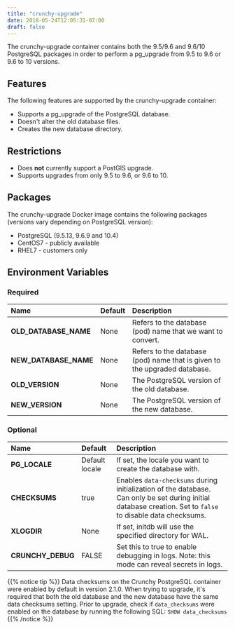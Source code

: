 ```yaml
---
title: "crunchy-upgrade"
date: 2018-05-24T12:05:31-07:00
draft: false
---
```


The crunchy-upgrade container contains both the 9.5/9.6 and 9.6/10
PostgreSQL packages in order to perform a pg_upgrade from
9.5 to 9.6 or 9.6 to 10 versions.

## Features

The following features are supported by the crunchy-upgrade container:

 * Supports a pg_upgrade of the PostgreSQL database.
 * Doesn't alter the old database files.
 * Creates the new database directory.

## Restrictions

 * Does **not** currently support a PostGIS upgrade.
 * Supports upgrades from only 9.5 to 9.6, or 9.6 to 10.

## Packages

The crunchy-upgrade Docker image contains the following packages (versions vary depending on PostgreSQL version):

* PostgreSQL (9.5.13, 9.6.9 and 10.4)
* CentOS7 - publicly available
* RHEL7 - customers only

## Environment Variables

### Required
**Name**|**Default**|**Description**
:-----|:-----|:-----
**OLD_DATABASE_NAME**|None|Refers to the database (pod) name that we want to convert.
**NEW_DATABASE_NAME**|None|Refers to the database (pod) name that is given to the upgraded database.
**OLD_VERSION**|None|The PostgreSQL version of the old database.
**NEW_VERSION**|None|The PostgreSQL version of the new database.

### Optional
**Name**|**Default**|**Description**
:-----|:-----|:-----
**PG_LOCALE**|Default locale|If set, the locale you want to create the database with.
**CHECKSUMS**|true|Enables `data-checksums` during initialization of the database.  Can only be set during initial database creation.  Set to `false` to disable data checksums.
**XLOGDIR**|None|If set, initdb will use the specified directory for WAL.
**CRUNCHY_DEBUG**|FALSE|Set this to true to enable debugging in logs. Note: this mode can reveal secrets in logs.

{{% notice tip %}}
Data checksums on the Crunchy PostgreSQL container were enabled by default in version 2.1.0.
When trying to upgrade, it's required that both the old database and the new database
have the same data checksums setting.  Prior to upgrade, check if `data_checksums`
were enabled on the database by running the following SQL: `SHOW data_checksums`
{{% /notice %}}
